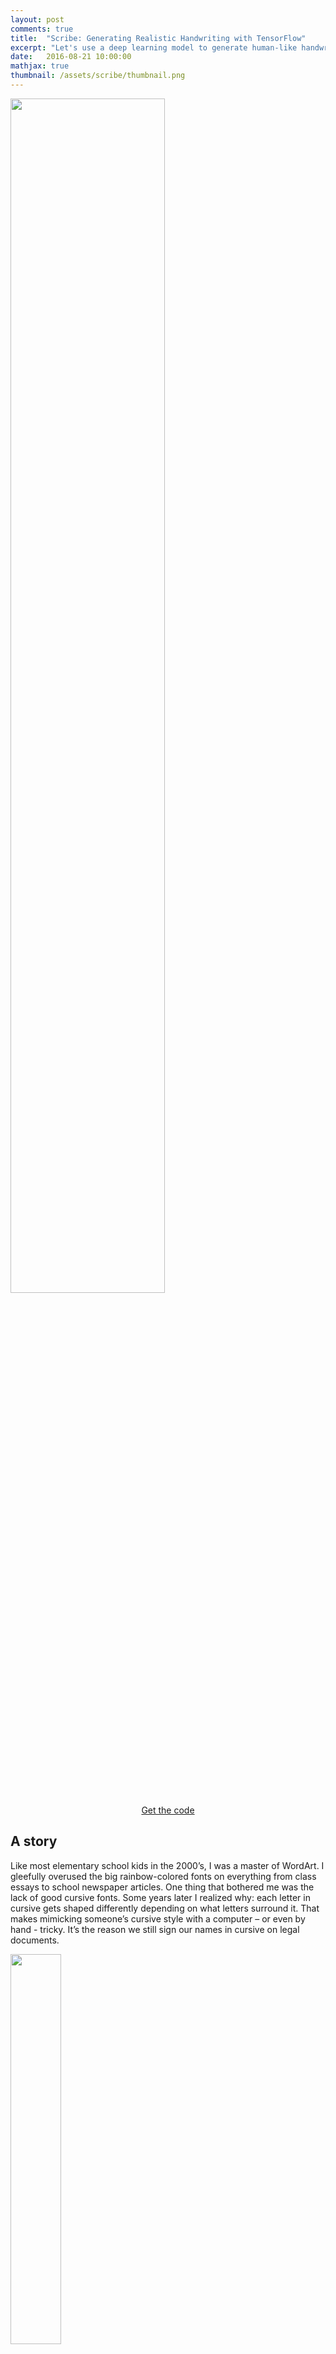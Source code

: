 ```yaml
---
layout: post
comments: true
title:  "Scribe: Generating Realistic Handwriting with TensorFlow"
excerpt: "Let's use a deep learning model to generate human-like handwriting. This work is based on <em>Generating Sequences With Recurrent Neural Networks</em> by Alex Graves"
date:   2016-08-21 10:00:00
mathjax: true
thumbnail: /assets/scribe/thumbnail.png
---
```


<div class="imgcap_noborder">
	<img src="/assets/scribe/author.png" width="70%">
</div>

<div style="display: block; margin-left: auto; margin-right: auto; width:100%; text-align:center;">
    <a href="https://github.com/greydanus/scribe" id="linkbutton" target="_blank">Get the code</a>
</div>

## A story

Like most elementary school kids in the 2000’s, I was a master of WordArt. I gleefully overused the big rainbow-colored fonts on everything from class essays to school newspaper articles. One thing that bothered me was the lack of good cursive fonts. Some years later I realized why: each letter in cursive gets shaped differently depending on what letters surround it. That makes mimicking someone’s cursive style with a computer – or even by hand - tricky. It’s the reason we still sign our names in cursive on legal documents.

<div class="imgcap">
	<img src="/assets/scribe/lucinda.png" width="40%">
	<div class="thecap" style="text-align:center">The best MS Word can do is make it curly</div>
</div>

In this post, I will demonstrate the power of deep learning by using it to generate human-like handwriting (including some cursive). This work is based on the methods from a famous 2014 paper, [Generating Sequences With Recurrent Neural Networks](https://arxiv.org/abs/1308.0850) by Alex Graves. With this post, I am releasing

1. the [code](https://github.com/greydanus/scribe) I used to build and train the model
2. a [Jupyter notebook](https://nbviewer.jupyter.org/github/greydanus/scribe/blob/master/sample.ipynb) which explains the code in a step-by-step manner.


## Building the Graves handwriting model

### The data
First let’s look at the data. I used the [IAM Handwriting Database](http://www.fki.inf.unibe.ch/databases/iam-handwriting-database) to train my model. As far as datasets go, it's very small (less than 50 MB once parsed). A total of 657 writers contributed to the dataset and each has a unique handwriting style:

<div class="imgcap_noborder">
	<img src="/assets/scribe/style_0.png" width="85%">
	<img src="/assets/scribe/style_1.png" width="85%">
	<img src="/assets/scribe/style_2.png" width="85%">
	<img src="/assets/scribe/style_3.png" width="85%">
	<img src="/assets/scribe/style_4.png" width="85%">
	<div class="thecap" style="text-align:center">Five different handwriting styles. The average character contains about 25 points.</div>
</div>

The data itself is a three-dimensional time series. The first two dimensions are the (x, y) coordinates of the pen tip and the third is a binary 0/1 value where 1 signifies the end of a stroke. Each line has around 500 pen points and an annotation of ascii characters.

### The challenge
The data is three dimensional, sequential, and highly correlated both in space and in time. In other words, it's a big ugly mess. It was originally meant for training online handwriting recognition models which learn that a series of pen points represents, say, the letter 'a':

<div class="imgcap">
	<img src="/assets/scribe/stroke_to_ascii.png" width="60%">
	<div class="thecap" style="text-align:center">Online handwriting recognition (the original purpose of this dataset. RNN graphic courtesy of <a href="https://colah.github.io/posts/2015-08-Understanding-LSTMs/">colah</a>.</div>
</div>

Ok, that is a tough challenge but it can be done using out-of-the-box sequential models such as recurrent neural networks (RNNs). A much more difficult challenge is to reverse the process, ie. to train a model that takes the letter ‘a’ as an input and produces a series of points that we can connect to make the letter ‘a.’
<div class="imgcap">
	<img src="/assets/scribe/ascii_to_stroke.png" width="60%">
	<div class="thecap" style="text-align:center">Handwriting generation from ascii characters (a much harder challenge!).</div>
</div>
In order to make this happen, we’ll start with a recurrent neural network structure and then add some bells and whistles.

### A beast of a model
It's easy to think of the Graves handwriting model is as three separate models. Each of these models can be trained using gradient backpropagation, so we basically stack them on top of each other like Legos and then train the whole beast from end-to-end. I'll describe each model in turn and give an intuition for how they work together to generate handwriting.

<div class="imgcap">
	<img src="/assets/scribe/model_rolled.png" width="50%">
	<div class="thecap" style="text-align:center">The structure of the Graves handwriting model. Differentiable components have corners and &lt;eos&gt; is the end-of-stroke tag.</div>
</div>

**The Long Short-Term Memory (LSTM) Cell.** At the core of the Graves handwriting model are three Long Short-Term Memory (LSTM) Recurrent Neural Networks (RNNs). We could just as easily have used Gated Recurrent Units (GRUs), [Recurrent Highway Networks](https://arxiv.org/abs/1607.03474) (RHNs), or some other `seq2seq` cell. TensorFlow provides a [built-in API](https://www.tensorflow.org/versions/master/tutorials/seq2seq/index.html) for these models so it doesn't really matter. If you don't know what recurrent neural networks or LSTMs are, read [this post](https://colah.github.io/posts/2015-08-Understanding-LSTMs/) to see how they work and [this post](https://karpathy.github.io/2015/05/21/rnn-effectiveness/) to see what they can do.

<div class="imgcap">
	<img src="/assets/scribe/model_unrolled.png" width="100%">
	<div class="thecap" style="text-align:center">The recurrent structure allows the model to feed information forward from past iterations. Arrows represent how data flows through the model (gradients flow backwards)</div>
</div>

These networks use a differentiable form of memory to keep track of time-dependent patterns in data. LSTMs, for example, use three different tensors to perform 'erase', 'write', and 'read' operations on a 'memory' tensor: the \\(f\\), \\(i\\), \\(o\\), and \\(C\\) tensors respectively ([more](https://mr-london.herokuapp.com/index) on this). For the purposes of this post, just remember that RNNs are extremely good at modeling sequential data.

**The Mixture Density Network (MDN).** Think of Mixture Density Networks as neural networks which can measure their own uncertainty. Their output parameters are \\(\mu\\), \\(\sigma\\), and \\(\rho\\) for several multivariate Gaussian components. They also estimate a parameter \\(\pi\\) for each of these distributions. Think of \\(\pi\\) as the probability that the output value was drawn from that particular component's distribution. Last year, I wrote an [Jupyter notebook](https://nbviewer.jupyter.org/github/greydanus/adventures/blob/master/mixture_density/mdn.ipynb) about MDNs.

<div class="imgcap">
	<img src="/assets/scribe/MDN.png" width="50%">
	<div class="thecap" style="text-align:center">The importance of π: what is the probability the red point was drawn from each of the three distributions?</div>
</div>

Since MDNs parameterize probability distributions, they are a great way to capture randomness in the data. In the handwriting model, the MDN learns to how messy or unpredictable to make different parts of handwriting. For example, the MDN will choose Gaussian with diffuse shapes at the beginning of strokes and Gaussians with peaky shapes in the middle of strokes.

**The Attention Mechanism.** Imagine that we want our model to write <i>'You know nothing Jon Snow.'</i> In order to get the information about which characters make up this sentence, the model uses a differentiable attention mechanism. In technical terms, it is a Gaussian convolution over a [one-hot](https://en.wikipedia.org/wiki/One-hot) ascii encoding. Think of this convolution operation as a soft window through which the handwriting model can look at a small subset of characters, ie. the letters 'kn' in the word 'know'. Since all the parameters of this window are differentiable, the model learns to shift the window from character to character as it writes them

<div class="imgcap">
	<img src="/assets/scribe/diag_window.png" width="65%">
	<div class="thecap" style="text-align:center">A time series plot of the window's position. The vertical axis is time (descending) and the horizontal axis is the sequence of ascii characters that the model is drawing.</div>
</div>

<div class="imgcap">
	<img src="/assets/scribe/onehot_window.png" width="65%">
	<div class="thecap" style="text-align:center">A time series of one-hot encodings produced by the attention mechanism. Again, the vertical axis is time. The horizontal axis is what the model sees when it looks through the soft window.</div>
</div>

The model learns to control the window parameters remarkably well. For example, the bright stripes in the first plot are the model’s way of encoding the end of a pen stroke. We never hard-coded this behavior!

## Results

It works! After a couple hours on a Tesla K40 GPU, the model generates legible letters and after a day or so it writes sentences with only a few small errors. Even though most of the training sequences were 256 points long, I was able to sample sequences of up to 750.

<div class="imgcap_noborder">
	<img src="/assets/scribe/jon_print.png" width="80%">
	<div class="thecap" style="text-align:center">You know nothing Jon Snow</div>
	<img src="/assets/scribe/jon_cursive.png" width="80%">
	<div class="thecap" style="text-align:center">cursive is still hard :(</div>
</div>

Since the model’s MDN cap predicts the pen’s \\((x,y)\\) coordinates by drawing them from a Gaussian distribution, we can modify that distribution to make the handwriting cleaner or messier. I followed Alex Graves’ example by introducing a ‘bias’ term \\(b\\) which redefines the \\(\pi\\) and \\(\sigma\\) parameters according to

$$
\sigma^{j}_{t} = \exp \left( \hat \sigma (1+b) \right)
$$

$$
\pi^{j}_{t} = \frac{ \exp \left( \hat \pi (1+b) \right) } { \sum_{j'=1}^{M} \exp \left( \hat \pi (1+b) \right) }
$$

To better understand what is happening here, check out my [Jupyter notebook](https://nbviewer.jupyter.org/github/greydanus/scribe/blob/master/sample.ipynb) or the [original paper](https://arxiv.org/abs/1308.0850). Below are results for \\(b={0.5,0.75,1.0}\\)

<div class="imgcap_noborder">
	<img src="/assets/scribe/bias-1.png" width="60%">
	<div class="thecap" style="text-align:center">bias = 1.0</div>
	<img src="/assets/scribe/bias-0.75.png" width="60%">
	<div class="thecap" style="text-align:center">bias = 0.75</div>
	<img src="/assets/scribe/bias-0.5.png" width="60%">
	<div class="thecap" style="text-align:center">bias = 0.5</div>
</div>


## The Lego Effect
Deep learning used to be divided neatly according to algorithms. There were convolutional neural networks (ConvNets) for image recognition, RNNs for sequence analysis, and Deep-Q or Policy Gradient Networks for Reinforcement Learning. Some of the most exciting papers in the past year combine several of these algorithms in a single differentiable model.

>The Lego Effect is a new trend of stacking together several differentiable models and training them all end-to-end so that each solves a subset of the task

The Graves handwriting model is one of the first examples of the Lego Effect. As I explained above, it's actually a combination of three different types of models. The RNN cell learns to reproduce sequences of pen points, the MDN models randomness and style in the handwriting, and the attention mechanism tells the model what to write.

<div class="imgcap">
	<img src="/assets/scribe/densecap.jpg" width="60%">
	<div class="thecap" style="text-align:center">Image captioning using a ConvNet + LSTM model. More info <a href="https://cs.stanford.edu/people/karpathy/densecap/">here</a></div>
</div>

There are many other examples of the Lego Effect in the wild. Andrej Karpathy and Justin Johnson combined ConvNets with an LSTM to [generate image captions](https://cs.stanford.edu/people/karpathy/densecap/). AI researchers regularly use ConvNets in their reinforcement learning models to solve vision-based games like [Atari Breakout](https://www.youtube.com/watch?v=TmPfTpjtdgg). Alex Graves and some other DeepMind researchers combined ConvNets with policy gradients in [Recurrent Models of Visual Attention](https://arxiv.org/abs/1406.6247) to do gradient-based training on a network which makes non-differentiable decisions.

These sorts of papers will only become more common in coming months. One area of rapid research which promises to benefit from the Lego Effect is differentiable long term memory. Several well-established models have short term memory (LSTMs, Gated Recurrent Units (GRUs), Recurrent Highway Networks) but only a few research-only models ([Neural Turing Machines](https://arxiv.org/abs/1410.5401), [Hierarchical Memory Networks](https://arxiv.org/abs/1605.07427v1)) have the neural equivalent of a hard drive. The fact is that trainable long term memory is really tough to implement! There are some early signs of success in this area that use the Lego Effect. One really exciting paper, [Reinforcement Learning Neural Turing Machines](https://arxiv.org/pdf/1505.00521v3.pdf) combines reinformement learning, recurrent networks, and a big bag of DL tricks to tackle the challenge.

## Closing thoughts

Deep learning never started out as a way to generate handwriting. The fact that I was able to achieve state of the art in this task after only a few slight adjustments to an LSTM is what has made the field so explosive and successful. The strength of deep learning models is their generality. For example, by simply increasing the number of parameters and changing my training data, I could turn this model into a text-to-speech generator. The possibilities are limitless.

I hope this project gives you a sense of why deep learning is both extremely cool and brimming with potential. As a scientist by training, I see deep learning as a powerful tool for scientific discovery.